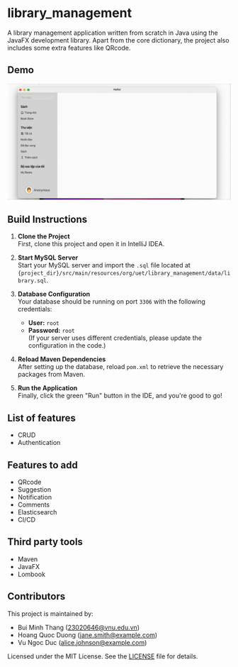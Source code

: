 # library_management
A library management application written from scratch in Java using the JavaFX development library. Apart from the core dictionary, the project also includes some extra features like QRcode.


## Demo
![Demo Video](/media/demo.gif)


## Build Instructions

1. **Clone the Project**  
   First, clone this project and open it in IntelliJ IDEA.

2. **Start MySQL Server**  
   Start your MySQL server and import the `.sql` file located at `{project_dir}/src/main/resources/org/uet/library_management/data/library.sql`.

3. **Database Configuration**  
   Your database should be running on port `3306` with the following credentials:
   - **User:** `root`
   - **Password:** `root`  
   (If your server uses different credentials, please update the configuration in the code.)

4. **Reload Maven Dependencies**  
   After setting up the database, reload `pom.xml` to retrieve the necessary packages from Maven.

5. **Run the Application**  
   Finally, click the green "Run" button in the IDE, and you're good to go!


## List of features
- CRUD
- Authentication


## Features to add
- QRcode
- Suggestion
- Notification
- Comments
- Elasticsearch
- CI/CD


## Third party tools
- Maven
- JavaFX
- Lombook


## Contributors

This project is maintained by:

- Bui Minh Thang (23020646@vnu.edu.vn)
- Hoang Quoc Duong (jane.smith@example.com)
- Vu Ngoc Duc (alice.johnson@example.com)

Licensed under the MIT License. See the [LICENSE](LICENSE) file for details.
